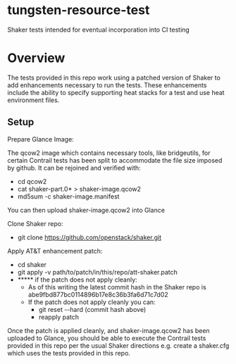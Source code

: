 # tungsten-resource-test
Shaker tests intended for eventual incorporation into CI testing

Overview
===============
The tests provided in this repo work using a patched version of Shaker to add enhancements necessary to run the tests.
These enhancements include the ability to specify supporting heat stacks for a test and use heat environment files.

Setup
------------------

Prepare Glance Image:

The qcow2 image which contains necessary tools, like bridgeutils, for certain Contrail tests has been split
to accommodate the file size imposed by github. It can be rejoined and verified with:

  - cd qcow2
  - cat shaker-part.0* > shaker-image.qcow2
  - md5sum -c shaker-image.manifest

You can then upload shaker-image.qcow2 into Glance

Clone Shaker repo:

- git clone https://github.com/openstack/shaker.git

Apply AT&T enhancement patch:
 - cd shaker
 - git apply -v path/to/patch/in/this/repo/att-shaker.patch
 - ***** if the patch does not apply cleanly:
    - As of this writing the latest commit hash in the Shaker repo is abe9fbd877bc0114896b17e8c36b3fa6d71c7d02
    - If the patch does not apply cleanly you can:
       - git reset --hard (commit hash above)
	   - reapply patch

Once the patch is applied cleanly, and shaker-image.qcow2 has been uploaded to Glance, you should be able to execute 
the Contrail tests provided in this repo per the usual Shaker directions e.g. create a shaker.cfg which uses the tests provided in this repo.

